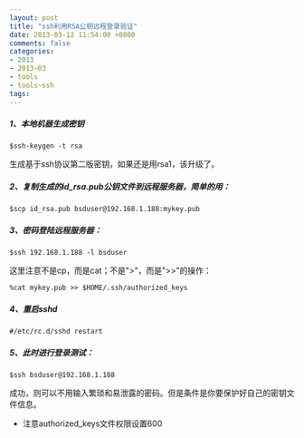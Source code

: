 ```yaml
---
layout: post
title: "ssh利用RSA公钥远程登录验证"
date: 2013-03-12 11:54:00 +0800
comments: false
categories:
- 2013
- 2013~03
- tools
- tools~ssh
tags:
---
```

##### 1、本地机器生成密钥
```
$ssh-keygen -t rsa
```
生成基于ssh协议第二版密钥，如果还是用rsa1，该升级了。
##### 2、复制生成的id_rsa.pub公钥文件到远程服务器，简单的用：
```
$scp id_rsa.pub bsduser@192.168.1.188:mykey.pub
```
##### 3、密码登陆远程服务器：
```
$ssh 192.168.1.188 -l bsduser
```
这里注意不是cp，而是cat；不是">"，而是">>"的操作：
```
%cat mykey.pub >> $HOME/.ssh/authorized_keys
```
##### 4、重启sshd
```
#/etc/rc.d/sshd restart
```
##### 5、此时进行登录测试：
```
$ssh bsduser@192.168.1.188
```
成功，则可以不用输入繁琐和易泄露的密码。但是条件是你要保护好自己的密钥文件信息。

* 注意authorized_keys文件权限设置600

